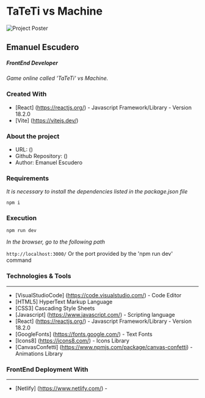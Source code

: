# TaTeTi vs Machine

![Project Poster](https://i.ibb.co/Xxs0Wq8/Project-Poster.jpg)

## Emanuel Escudero

##### FrontEnd Developer

_Game online called 'TaTeTi' vs Machine._

### Created With

- [React] (https://reactjs.org/) - Javascript Framework/Library - Version 18.2.0
- [Vite] (https://vitejs.dev/)

### About the project

- URL: ()
- Github Repository: ()
- Author: Emanuel Escudero

### Requirements

_It is necessary to install the dependencies listed in the package.json file_

`npm i`

### Execution

`npm run dev`

_In the browser, go to the following path_

`http://localhost:3000/` Or the port provided by the 'npm run dev' command

### Technologies & Tools

---

- [VisualStudioCode] (https://code.visualstudio.com/) - Code Editor
- [HTML5] HyperText Markup Language
- [CSS3] Cascading Style Sheets
- [Javascript] (https://www.javascript.com/) - Scripting language
- [React] (https://reactjs.org/) - Javascript Framework/Library - Version 18.2.0
- [GoogleFonts] (https://fonts.google.com/) - Text Fonts
- [Icons8] (https://icons8.com/) - Icons Library
- [CanvasConfetti] (https://www.npmjs.com/package/canvas-confetti) - Animations Library

### FrontEnd Deployment With

---

- [Netlify] (https://www.netlify.com/) -
